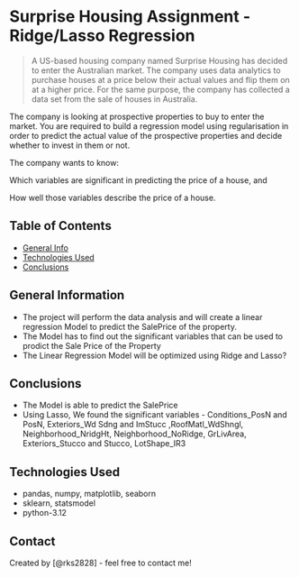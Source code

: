 # Surprise Housing Assignment - Ridge/Lasso Regression
> A US-based housing company named Surprise Housing has decided to enter the Australian market. The company uses data analytics to purchase houses at a price below their actual values and flip them on at a higher price. For the same purpose, the company has collected a data set from the sale of houses in Australia.

The company is looking at prospective properties to buy to enter the market. You are required to build a regression model using regularisation in order to predict the actual value of the prospective properties and decide whether to invest in them or not.

The company wants to know:

Which variables are significant in predicting the price of a house, and

How well those variables describe the price of a house.


## Table of Contents
* [General Info](#general-information)
* [Technologies Used](#technologies-used)
* [Conclusions](#conclusions)



## General Information
- The project will perform the data analysis and will create a linear regression Model to predict the SalePrice of the property.
- The Model has to find out the significant variables that can be used to prodict the Sale Price of the Property
- The Linear Regression Model will be optimized using Ridge and Lasso?


## Conclusions
- The Model is able to predict the SalePrice
- Using Lasso, We found the significant variables - Conditions_PosN and PosN, Exteriors_Wd Sdng and ImStucc	,RoofMatl_WdShngl, Neighborhood_NridgHt, Neighborhood_NoRidge, GrLivArea, Exteriors_Stucco and Stucco, LotShape_IR3	 	


## Technologies Used
- pandas, numpy, matplotlib, seaborn
- sklearn, statsmodel
- python-3.12


## Contact
Created by [@rks2828] - feel free to contact me!


<!-- Optional -->
<!-- ## License -->
<!-- This project is open source and available under the [... License](). -->

<!-- You don't have to include all sections - just the one's relevant to your project -->
